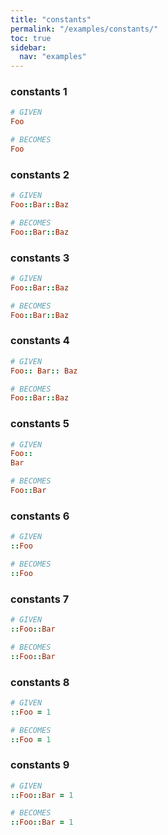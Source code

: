 ```yaml
---
title: "constants"
permalink: "/examples/constants/"
toc: true
sidebar:
  nav: "examples"
---
```


### constants 1
```ruby
# GIVEN
Foo
```
```ruby
# BECOMES
Foo
```
### constants 2
```ruby
# GIVEN
Foo::Bar::Baz
```
```ruby
# BECOMES
Foo::Bar::Baz
```
### constants 3
```ruby
# GIVEN
Foo::Bar::Baz
```
```ruby
# BECOMES
Foo::Bar::Baz
```
### constants 4
```ruby
# GIVEN
Foo:: Bar:: Baz
```
```ruby
# BECOMES
Foo::Bar::Baz
```
### constants 5
```ruby
# GIVEN
Foo:: 
Bar
```
```ruby
# BECOMES
Foo::Bar
```
### constants 6
```ruby
# GIVEN
::Foo
```
```ruby
# BECOMES
::Foo
```
### constants 7
```ruby
# GIVEN
::Foo::Bar
```
```ruby
# BECOMES
::Foo::Bar
```
### constants 8
```ruby
# GIVEN
::Foo = 1
```
```ruby
# BECOMES
::Foo = 1
```
### constants 9
```ruby
# GIVEN
::Foo::Bar = 1
```
```ruby
# BECOMES
::Foo::Bar = 1
```
